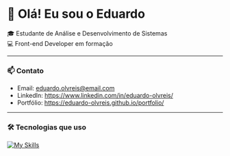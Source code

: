 # 👋 Olá! Eu sou o Eduardo

🎓 Estudante de Análise e Desenvolvimento de Sistemas  
💻 Front-end Developer em formação  

---

### 📫 Contato
- Email: eduardo.olvreis@email.com
- LinkedIn: https://www.linkedin.com/in/eduardo-olvreis/
- Portfólio: https://eduardo-olvreis.github.io/portfolio/

---

### 🛠️ Tecnologias que uso
[![My Skills](https://skillicons.dev/icons?i=js,html,css,react,py)](https://skillicons.dev)
